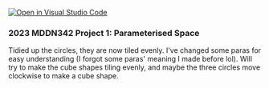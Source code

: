 [![Open in Visual Studio Code](https://classroom.github.com/assets/open-in-vscode-c66648af7eb3fe8bc4f294546bfd86ef473780cde1dea487d3c4ff354943c9ae.svg)](https://classroom.github.com/online_ide?assignment_repo_id=10300841&assignment_repo_type=AssignmentRepo)
### 2023 MDDN342 Project 1: Parameterised Space
Tidied up the circles, they are now tiled evenly. I've changed some paras for easy understanding (I forgot some paras' meaning I made before lol). Will try to make the cube shapes tiling evenly, and maybe the three circles move clockwise to make a cube shape.